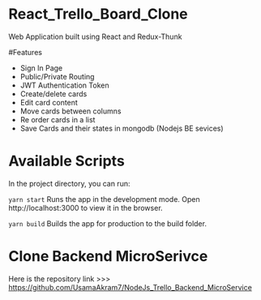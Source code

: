 # React_Trello_Board_Clone
Web Application built using React and Redux-Thunk

#Features
 - Sign In Page
 - Public/Private Routing 
 - JWT Authentication Token
 - Create/delete cards
 - Edit card content
 - Move cards between columns
 - Re order cards in a list
 - Save Cards and their states in mongodb (Nodejs BE sevices)

# Available Scripts
In the project directory, you can run:

```yarn start```
Runs the app in the development mode.
Open http://localhost:3000 to view it in the browser.

```yarn build```
Builds the app for production to the build folder.

# Clone Backend MicroSerivce

Here is the repository link >>> https://github.com/UsamaAkram7/NodeJs_Trello_Backend_MicroService
